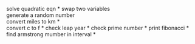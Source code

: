 solve quadratic eqn                     *
swap two variables                      
generate a random number                
convert miles to km                     *                     
convert c to f                          *
check leap year                         *
check prime number                      *
print fibonacci                         *
find armstrong mumber in interval       *